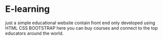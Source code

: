 # E-learning
just a simple educational website 
contain front end only 
developed using HTML CSS BOOTSTRAP
here you can buy courses and connect to the top educators around the world.
